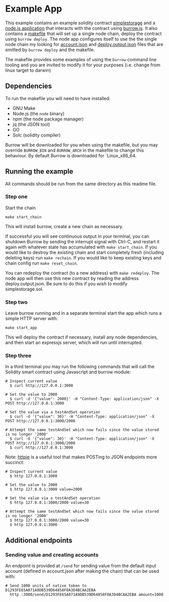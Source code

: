 # Example App

This example contains an example solidity contract [simplestorage](simplestorage.sol) and a [node.js application](app.js) that interacts with the contract using [burrow.js](../../../js/README.md). It also contains a [makefile](makefile) that will set up a single node chain, deploy the contract using `burrow deploy`. The node app configures itself to use the the single node chain my looking for [account.json](account.json) and [deploy.output.json](deploy.output.json) files that are emitted by `burrow deploy` and the makefile.

The makefile provides some examples of using the `burrow` command line tooling and you are invited to modify it for your purposes (i.e. change from linux target to darwin)

## Dependencies
To run the makefile you will need to have installed:

- GNU Make
- Node.js (the `node` binary)
- npm (the node package manager)
- jq (the JSON tool)
- GO
- Solc (solidity compiler)

Burrow will be downloaded for you when using the makefile, but you may override `BURROW_BIN` and `BURROW_ARCH` in the makefile to change this behaviour. By default Burrow is downloaded for `Linux_x86_64.

## Running the example

All commands should be run from the same directory as this readme file.

### Step one
Start the chain

```shell
make start_chain
```

This will install burrow, create a new chain as necessary.

If successful you will see continuous output in your terminal, you can shutdown Burrow by sending the interrupt signal with Ctrl-C, and restart it again with whatever state has accumulated with `make start_chain`. If you would like to destroy the existing chain and start completely fresh (including deleting keys) run `make rechain`. If you would like to keep existing keys and chain config run `make reset_chain`.

You can redeploy the contract (to a new address) with `make redeploy`. The node app will then use this new contract by reading the address deploy.output.json. Be sure to do this if you wish to modify simplestorage.sol.

### Step two
Leave burrow running and in a separate terminal start the app which runs a simple HTTP server with:

```shell
make start_app
```

This will deploy the contract if necessary, install any node dependencies, and then start an expressjs server, which will run until interrupted.

### Step three
In a third terminal you may run the following commands that will call the Solidity smart contract using Javascript and burrow module:

```shell
# Inspect current value
  $ curl http://127.0.0.1:3000
  
# Set the value to 2000
  $ curl -d '{"value": 2000}' -H "Content-Type: application/json" -X POST http://127.0.0.1:3000
  
# Set the value via a testAndSet operation
  $ curl -d '{"value": 30}' -H "Content-Type: application/json" -X POST http://127.0.0.1:3000/2000
  
# Attempt the same testAndSet which now fails since the value stored is no longer '2000'
  $ curl -d '{"value": 30}' -H "Content-Type: application/json" -X POST http://127.0.0.1:3000/2000
  $ curl http://127.0.0.1:3000
```

Note: [httpie](https://httpie.org/) is a useful tool that makes POSTing to JSON endpoints more succinct:

```shell
# Inspect current value
  $ http 127.0.0.1:3000
  
# Set the value to 2000
  $ http 127.0.0.1:3000 value=2000
  
# Set the value via a testAndSet operation
  $ http 127.0.0.1:3000/2000 value=30
  
# Attempt the same testAndSet which now fails since the value stored is no longer '2000'
  $ http 127.0.0.1:3000/2000 value=30
  $ http 127.0.0.1:3000
```

## Additional endpoints

### Sending value and creating accounts

An endpoint is provided at `/send` for sending value from the default input account (defined in account.json after making the chain) that can be used with:

```shell
# Send 1000 units of native token to D1293FE65A071A9DB539D64858F0A3D4BCAA2EBA
  http :3000/send/D1293FE65A071A9DB539D64858F0A3D4BCAA2EBA amount=1000
```
